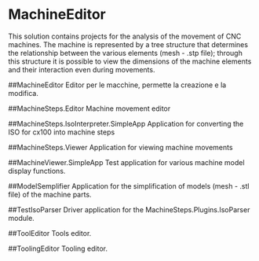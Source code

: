 # MachineEditor
This solution contains projects for the analysis of the movement of CNC machines. The machine is represented by a tree structure that determines the relationship between the various elements (mesh - .stp file); through this structure it is possible to view the dimensions of the machine elements and their interaction even during movements.

##MachineEditor
Editor per le macchine, permette la creazione e la modifica.

[comment]:##MachineModels
[comment]:##MachineModels.IO

##MachineSteps.Editor
Machine movement editor

##MachineSteps.IsoInterpreter.SimpleApp
Application for converting the ISO for cx100 into machine steps

[comment]:##MachineSteps.Models
[comment]:##MachineSteps.Plugins.IsoConverterBase
[comment]:##MachineSteps.Plugins.IsoInterpreter
[comment]:##MachineSteps.Plugins.IsoIstructionAttributes
[comment]:##MachineSteps.Plugins.IsoIstructions
[comment]:##MachineSteps.Plugins.IsoParser
[comment]:##MachineSteps.Plugins.StepsViewer

##MachineSteps.Viewer
Application for viewing machine movements

[comment]:##MachineViewer
[comment]:##MachineViewer.Plugins.Common
[comment]:##MachineViewer.Plugins.Injectors.SimpleManipolator
[comment]:##MachineViewer.Plugins.Links.SimpleManipolator
[comment]:##MachineViewer.Plugins.Panel.MaterialRemoval
[comment]:##MachineViewer.Plugins.Panel.SimpleManipolator
[comment]:##MachineViewer.Plugins.ToolChange.SimpleManipolator
[comment]:##MachineViewer.Plugins.Tooling.SimpleManipolator

##MachineViewer.SimpleApp
Test application for various machine model display functions.

[comment]:##MachineViewer.SystemsAssembler
[comment]:##MachineViewModels
[comment]:##MachineViewModelUtils

##ModelSemplifier
Application for the simplification of models (mesh - .stl file) of the machine parts.

##TestIsoParser
Driver application for the MachineSteps.Plugins.IsoParser module.

[comment]:##TestMaterialRemoval
[comment]:##TestMovePanel
[comment]:##TestTrasform

##ToolEditor
Tools editor.

##ToolingEditor
Tooling editor.
